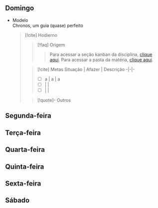 ## Domingo
- Modelo  
  Chronos, um guia (quase) perfeito
  > [!cite] Hodierno
  >  > [!faq] Origem
  >  >  > Para acessar a seção kanban da disciplina, [clique aqui](). Para acessar a pasta da matéria, [clique aqui]().
  >  
  >  > [!cite] Metas 
  >  >  Situação | Afazer | Descrição
  >  >  -|-|-
  >  >  - [ ] a | a | a
  >  >  - [ ] | |
  >  >  - [ ] | |
  >  
  >  > [!quote]- Outros
  >  > 

## Segunda-feira

## Terça-feira

## Quarta-feira

## Quinta-feira

## Sexta-feira

## Sábado